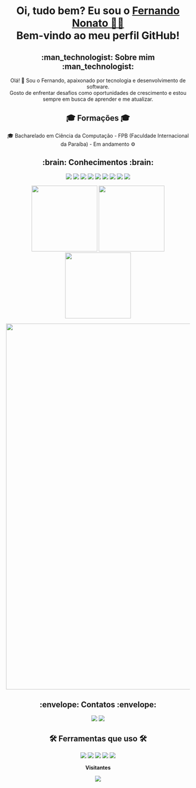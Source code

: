 <h1 align="center">
    Oi, tudo bem? Eu sou o <a href="https://www.linkedin.com/in/fernando-nonato-014974236" target="_blank">Fernando Nonato 🖖🏻</a><br>Bem-vindo ao meu perfil GitHub!
</h1>

<h2 align="center">:man_technologist: Sobre mim :man_technologist:</h2>
<p align="center">
    Olá! 👋 Sou o Fernando, apaixonado por tecnologia e desenvolvimento de software. <br>
    Gosto de enfrentar desafios como oportunidades de crescimento e estou sempre em busca de aprender e me atualizar.
</p>

<h2 align="center">🎓 Formações 🎓</h2>

<ul style="list-style-type: none; padding: 0; text-align: center;">
    <li>🎓 Bacharelado em Ciência da Computação - FPB (Faculdade Internacional da Paraíba) - Em andamento ⚙️</li>
</ul>

<h2 align="center">:brain: Conhecimentos :brain:</h2>
<p align="center">
  <img src="https://img.shields.io/badge/Arduino-00979D?style=for-the-badge&logo=Arduino&logoColor=white"/>
  <img src="https://img.shields.io/badge/CSS3-1572B6?style=for-the-badge&logo=css3&logoColor=white">
  <img src="https://img.shields.io/badge/GIT-E44C30?style=for-the-badge&logo=git&logoColor=white"/>
  <img src="https://img.shields.io/badge/HTML5-E34F26?style=for-the-badge&logo=html5&logoColor=white"/>
  <img src="https://img.shields.io/badge/JavaScript-F7DF1E?style=for-the-badge&logo=javascript&logoColor=black"/>
  <img src="https://img.shields.io/badge/jQuery-0769AD?style=for-the-badge&logo=jquery&logoColor=white"/>
  <img src="https://img.shields.io/badge/MySQL-005C84?style=for-the-badge&logo=mysql&logoColor=white"/>
  <img src="https://img.shields.io/badge/PHP-777BB4?style=for-the-badge&logo=php&logoColor=white"/>
  <img src="https://img.shields.io/badge/Laravel-FF2D20?style=for-the-badge&logo=laravel&logoColor=white"/>
</p>

<p align="center">    
  <img src="https://github-readme-stats.vercel.app/api/top-langs/?username=cyberfn&layout=compact&langs_count=20&theme=midnight-purple" height="180"/>
  <img src="https://github-readme-stats.vercel.app/api?username=cyberfn&show_icons=true&theme=midnight-purple" height="180"/>
  <img src="https://streak-stats.demolab.com/?user=cyberfn&theme=midnight-purple" height="180"/>
</p>

<p align="center">
  <a href="https://github.com/ryo-ma/cyberfn" title="repositório de troféus">
    <img src="https://github-profile-trophy.vercel.app/?username=cyberfn&column=8&theme=darkhub&no-frame=true&no-bg=true" width="1000">
  </a>
</p>

<h2 align="center">:envelope: Contatos :envelope:</h2>
<p align="center">
  <a href="mailto:fernandononatocco@gmail.com"><img src="https://img.shields.io/badge/Gmail-D14836?style=for-the-badge&logo=gmail&logoColor=white"></a>
  <a href="https://www.linkedin.com/in/fernando-nonato-014974236" target="_blank"><img src="https://img.shields.io/badge/-LinkedIn-%230077B5?style=for-the-badge&logo=linkedin&logoColor=white"></a>
</p>

<h2 align="center"> 🛠 Ferramentas que uso 🛠 </h2>
<p align="center">
  <img src="https://img.shields.io/badge/Arduino_IDE-00979D?style=for-the-badge&logo=arduino&logoColor=white"/>
  <img src="https://img.shields.io/badge/Eclipse-2C2255?style=for-the-badge&logo=eclipse&logoColor=white">
  <img src="https://img.shields.io/badge/Figma-F24E1E?style=for-the-badge&logo=figma&logoColor=white"/>
  <img src="https://img.shields.io/badge/Notion-000000?style=for-the-badge&logo=notion&logoColor=white"/>
  <img src="https://img.shields.io/badge/Visual_Studio-5C2D91?style=for-the-badge&logo=visual%20studio&logoColor=white">
</p>

<p align="center"><b>Visitantes</b></p>  
<p align="center">
  <img src="https://profile-counter.glitch.me/{Cyberfn}/count.svg">
</p>
